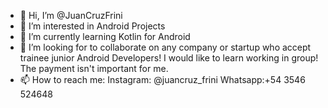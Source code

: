 - 👋 Hi, I’m @JuanCruzFrini
- 👀 I’m interested in Android Projects
- 🌱 I’m currently learning Kotlin for Android
- 💞️ I’m looking for to collaborate on any company or startup who accept trainee junior Android Developers! 
I would like to learn working in group! The payment isn't important for me.
- 📫 How to reach me: 
Instagram: @juancruz_frini
Whatsapp:+54 3546 524648

<!---
JuanCruzFrini/JuanCruzFrini is a ✨ special ✨ repository because its `README.md` (this file) appears on your GitHub profile.
You can click the Preview link to take a look at your changes.
--->
